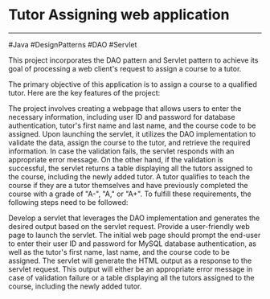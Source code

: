 # Tutor Assigning web application

---

#Java #DesignPatterns #DAO #Servlet

This project incorporates the DAO pattern and Servlet pattern to achieve its goal of processing a web client's request to assign a course to a tutor.

The primary objective of this application is to assign a course to a qualified tutor. Here are the key features of the project:

The project involves creating a webpage that allows users to enter the necessary information, including user ID and password for database authentication, tutor's first name and last name, and the course code to be assigned.
Upon launching the servlet, it utilizes the DAO implementation to validate the data, assign the course to the tutor, and retrieve the required information.
In case the validation fails, the servlet responds with an appropriate error message.
On the other hand, if the validation is successful, the servlet returns a table displaying all the tutors assigned to the course, including the newly added tutor.
A tutor qualifies to teach the course if they are a tutor themselves and have previously completed the course with a grade of "A-", "A," or "A+".
To fulfill these requirements, the following steps need to be followed:

Develop a servlet that leverages the DAO implementation and generates the desired output based on the servlet request.
Provide a user-friendly web page to launch the servlet.
The initial web page should prompt the end-user to enter their user ID and password for MySQL database authentication, as well as the tutor's first name, last name, and the course code to be assigned.
The servlet will generate the HTML output as a response to the servlet request. This output will either be an appropriate error message in case of validation failure or a table displaying all the tutors assigned to the course, including the newly added tutor.